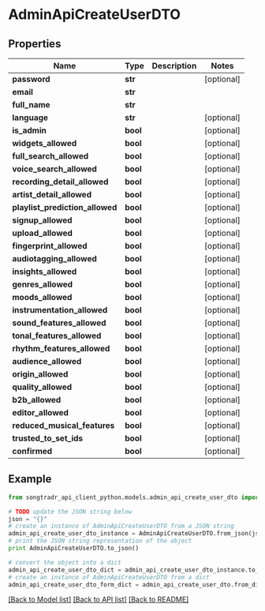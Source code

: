 # AdminApiCreateUserDTO


## Properties
Name | Type | Description | Notes
------------ | ------------- | ------------- | -------------
**password** | **str** |  | [optional] 
**email** | **str** |  | 
**full_name** | **str** |  | 
**language** | **str** |  | [optional] 
**is_admin** | **bool** |  | [optional] 
**widgets_allowed** | **bool** |  | [optional] 
**full_search_allowed** | **bool** |  | [optional] 
**voice_search_allowed** | **bool** |  | [optional] 
**recording_detail_allowed** | **bool** |  | [optional] 
**artist_detail_allowed** | **bool** |  | [optional] 
**playlist_prediction_allowed** | **bool** |  | [optional] 
**signup_allowed** | **bool** |  | [optional] 
**upload_allowed** | **bool** |  | [optional] 
**fingerprint_allowed** | **bool** |  | [optional] 
**audiotagging_allowed** | **bool** |  | [optional] 
**insights_allowed** | **bool** |  | [optional] 
**genres_allowed** | **bool** |  | [optional] 
**moods_allowed** | **bool** |  | [optional] 
**instrumentation_allowed** | **bool** |  | [optional] 
**sound_features_allowed** | **bool** |  | [optional] 
**tonal_features_allowed** | **bool** |  | [optional] 
**rhythm_features_allowed** | **bool** |  | [optional] 
**audience_allowed** | **bool** |  | [optional] 
**origin_allowed** | **bool** |  | [optional] 
**quality_allowed** | **bool** |  | [optional] 
**b2b_allowed** | **bool** |  | [optional] 
**editor_allowed** | **bool** |  | [optional] 
**reduced_musical_features** | **bool** |  | [optional] 
**trusted_to_set_ids** | **bool** |  | [optional] 
**confirmed** | **bool** |  | [optional] 

## Example

```python
from songtradr_api_client_python.models.admin_api_create_user_dto import AdminApiCreateUserDTO

# TODO update the JSON string below
json = "{}"
# create an instance of AdminApiCreateUserDTO from a JSON string
admin_api_create_user_dto_instance = AdminApiCreateUserDTO.from_json(json)
# print the JSON string representation of the object
print AdminApiCreateUserDTO.to_json()

# convert the object into a dict
admin_api_create_user_dto_dict = admin_api_create_user_dto_instance.to_dict()
# create an instance of AdminApiCreateUserDTO from a dict
admin_api_create_user_dto_form_dict = admin_api_create_user_dto.from_dict(admin_api_create_user_dto_dict)
```
[[Back to Model list]](../README.md#documentation-for-models) [[Back to API list]](../README.md#documentation-for-api-endpoints) [[Back to README]](../README.md)


